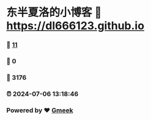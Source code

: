 # 东半夏洛的小博客 :link: https://dl666123.github.io 
### :page_facing_up: [11](https://dl666123.github.io/tag.html) 
### :speech_balloon: 0 
### :hibiscus: 3176 
### :alarm_clock: 2024-07-06 13:18:46 
### Powered by :heart: [Gmeek](https://github.com/Meekdai/Gmeek)
